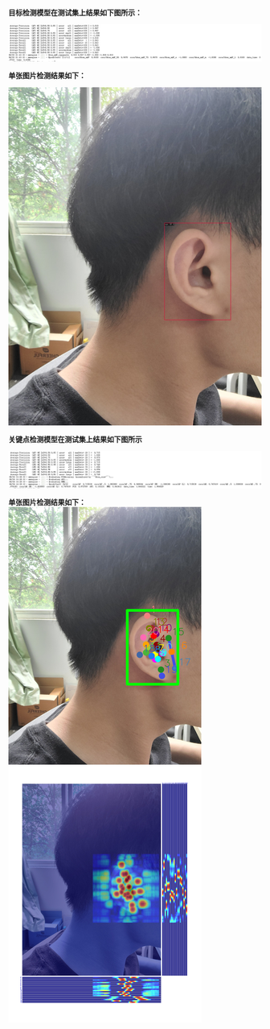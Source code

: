 **目标检测模型在测试集上结果如下图所示：**

![image](../images/hw1_1.png)

**单张图片检测结果如下：**

![image](rtmdet_ear.jpg)

**关键点检测模型在测试集上结果如下图所示**

![image](../images/hw1_2.png)

**单张图片检测结果如下：**
![image](rtmpose_ear.jpg)



